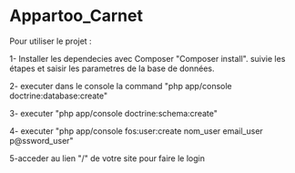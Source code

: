 # Appartoo_Carnet

Pour utiliser le projet :

1- Installer les dependecies avec Composer "Composer install". suivie les étapes et saisir les parametres de la base de données.

2- executer dans le console la command "php app/console doctrine:database:create"

3- executer "php app/console doctrine:schema:create"

4- executer "php app/console fos:user:create nom_user email_user p@ssword_user"

5-acceder au lien "/" de votre site pour faire le login
